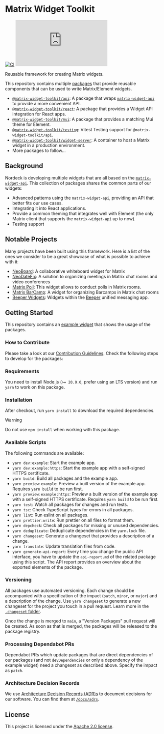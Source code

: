 # Matrix Widget Toolkit

[![CI](https://github.com/nordeck/matrix-widget-toolkit/actions/workflows/ci.yml/badge.svg)](https://github.com/nordeck/matrix-widget-toolkit/actions/workflows/ci.yml)
[![Matrix](https://img.shields.io/matrix/nordeck%3Amatrix.org)](https://matrix.to/#/#nordeck:matrix.org)

Reusable framework for creating Matrix widgets.

This repository contains multiple [packages](./packages) that provide reusable components that can be used to write Matrix/Element widgets.

- [`@matrix-widget-toolkit/api`](./packages/api): A package that wraps [`matrix-widget-api`](https://github.com/matrix-org/matrix-widget-api) to provide a more convenient API.
- [`@matrix-widget-toolkit/react`](./packages/react): A package that provides a Widget API integration for React apps.
- [`@matrix-widget-toolkit/mui`](./packages/mui): A package that provides a matching Mui theme for Element.
- [`@matrix-widget-toolkit/testing`](./packages/testing): Vitest Testing support for `@matrix-widget-toolkit/api`.
- [`@matrix-widget-toolkit/widget-server`](./containers/widget-server): A container to host a Matrix widget in a production environment.
- More packages to follow…

## Background

Nordeck is developing multiple widgets that are all based on the [`matrix-widget-api`](https://github.com/matrix-org/matrix-widget-api).
This collection of packages shares the common parts of our widgets:

- Advanced patterns using the `matrix-widget-api`, providing an API that better fits our use cases.
- Integrating it into React applications.
- Provide a common theming that integrates well with Element (the only Matrix client that supports the `matrix-widget-api` up to now).
- Testing support

## Notable Projects

Many projects have been built using this framework. Here is a list of the ones we consider to be a great showcase of what is possible to achieve with it:

- [NeoBoard](https://github.com/nordeck/matrix-neoboard): A collaborative whiteboard widget for Matrix
- [NeoDateFix](https://github.com/nordeck/matrix-meetings): A solution to organizing meetings in Matrix chat rooms and video conferences
- [Matrix Poll](https://github.com/nordeck/matrix-poll): This widget allows to conduct polls in Matrix rooms.
- [Matrix BarCamp](https://github.com/nordeck/matrix-barcamp): A widget for organizing Barcamps in Matrix chat rooms
- [Beeper Widgets](https://blog.beeper.com/2023/08/22/build-widgets-with-beeper/): Widgets within the [Beeper](https://www.beeper.com/) unified messaging app.

## Getting Started

This repository contains an [example widget](./example-widget-mui) that shows the usage of the packages.

### How to Contribute

Please take a look at our [Contribution Guidelines](https://github.com/nordeck/.github/blob/main/docs/CONTRIBUTING.md).
Check the following steps to develop for the packages:

### Requirements

You need to install Node.js (`>= 20.0.0`, prefer using an LTS version) and run
`yarn` to work on this package.

### Installation

After checkout, run `yarn install` to download the required dependencies.

> [!WARNING]
> Do not use `npm install` when working with this package.

### Available Scripts

The following commands are available:

- `yarn dev:example`: Start the example app.
- `yarn dev:example:https`: Start the example app with a self-signed HTTPS certificate.
- `yarn build`: Build all packages and the example app.
- `yarn preview:example`: Preview a built version of the example app. Requires `yarn build` to be run first.
- `yarn preview:example:https`: Preview a built version of the example app with a self-signed HTTPS certificate. Requires `yarn build` to be run first.
- `yarn test`: Watch all packages for changes and run tests.
- `yarn tsc`: Check TypeScript types for errors in all packages.
- `yarn lint`: Run eslint on all packages.
- `yarn prettier:write`: Run prettier on all files to format them.
- `yarn depcheck`: Check all packages for missing or unused dependencies.
- `yarn deduplicate`: Deduplicate dependencies in the `yarn.lock` file.
- `yarn changeset`: Generate a changeset that provides a description of a
  change.
- `yarn translate`: Update translation files from code.
- `yarn generate-api-report`: Every time you change the public API interface,
  you have to update the `api-report.md` of the related package using this
  script. The API report provides an overview about the exported elements of
  the package.

### Versioning

All packages use automated versioning.
Each change should be accompanied with a specification of the impact (`patch`, `minor`, or `major`) and a description of the change.
Use `yarn changeset` to generate a new changeset for the project you touch in a pull request.
Learn more in the [`.changeset` folder](./.changeset).

Once the change is merged to `main`, a "Version Packages" pull request will be created.
As soon as that is merged, the packages will be released to the package registry.

### Processing Dependabot PRs

Dependabot PRs which update packages that are direct dependencies of our packages (and not `devDependencies` or only a dependency of the example widget) need a changeset as described above.
Specify the impact as `patch`.

### Architecture Decision Records

We use [Architecture Decision Records (ADR)s](./docs/adrs/adr001-use-adrs-to-document-decisions.md) to document decisions for our software.
You can find them at [`/docs/adrs`](./docs/adrs/).

## License

This project is licensed under the [Apache 2.0 license](./LICENSE).
